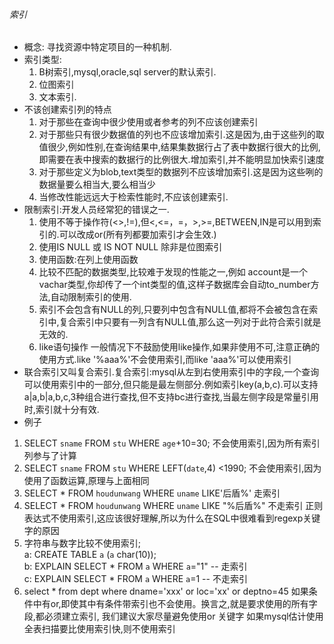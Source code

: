 ###### 索引
- 概念: 寻找资源中特定项目的一种机制.
- 索引类型:
   1. B树索引,mysql,oracle,sql server的默认索引.
   2. 位图索引
   3. 文本索引.
- 不该创建索引列的特点
   1. 对于那些在查询中很少使用或者参考的列不应该创建索引
   2. 对于那些只有很少数据值的列也不应该增加索引.这是因为,由于这些列的取值很少,例如性别,在查询结果中,结果集数据行占了表中数据行很大的比例,即需要在表中搜索的数据行的比例很大.增加索引,并不能明显加快索引速度
   3. 对于那些定义为blob,text类型的数据列不应该增加索引.这是因为这些咧的数据量要么相当大,要么相当少
   4. 当修改性能远远大于检索性能时,不应该创建索引.
- 限制索引:开发人员经常犯的错误之一.
   1. 使用不等于操作符(<>,!=),但<,<=，=，>,>=,BETWEEN,IN是可以用到索引的.可以改成or(所有列都要加索引才会生效.)
   2. 使用IS NULL 或 IS NOT NULL 除非是位图索引
   3. 使用函数:在列上使用函数
   4. 比较不匹配的数据类型,比较难于发现的性能之一,例如  account是一个vachar类型,你却传了一个int类型的值,这样子数据库会自动to_number方法,自动限制索引的使用.
   5. 索引不会包含有NULL的列,只要列中包含有NULL值,都将不会被包含在索引中,复合索引中只要有一列含有NULL值,那么这一列对于此符合索引就是无效的.
   6. like语句操作
      一般情况下不鼓励使用like操作,如果非使用不可,注意正确的使用方式.like '%aaa%'不会使用索引,而like 'aaa%'可以使用索引
- 联合索引又叫复合索引.复合索引:mysql从左到右使用索引中的字段,一个查询可以使用索引中的一部分,但只能是最左侧部分.例如索引key(a,b,c).可以支持a|a,b|a,b,c,3种组合进行查找,但不支持bc进行查找,当最左侧字段是常量引用时,索引就十分有效.
- 例子
1. SELECT `sname` FROM `stu` WHERE `age`+10=30; 不会使用索引,因为所有索引列参与了计算
2. SELECT `sname` FROM `stu` WHERE LEFT(`date`,4) <1990;  不会使用索引,因为使用了函数运算,原理与上面相同
3. SELECT * FROM `houdunwang` WHERE `uname` LIKE'后盾%'  走索引
4. SELECT * FROM `houdunwang` WHERE `uname` LIKE "%后盾%"  不走索引
 正则表达式不使用索引,这应该很好理解,所以为什么在SQL中很难看到regexp关键字的原因
 5. 字符串与数字比较不使用索引;<br>
  a: CREATE TABLE `a` (`a` char(10));<br>
  b: EXPLAIN SELECT * FROM `a` WHERE `a`="1" -- 走索引<br>
  c: EXPLAIN SELECT * FROM `a` WHERE `a`=1 -- 不走索引
6. select * from dept where dname='xxx' or loc='xx' or deptno=45 如果条件中有or,即使其中有条件带索引也不会使用。换言之,就是要求使用的所有字段,都必须建立索引, 我们建议大家尽量避免使用or 关键字
 如果mysql估计使用全表扫描要比使用索引快,则不使用索引
